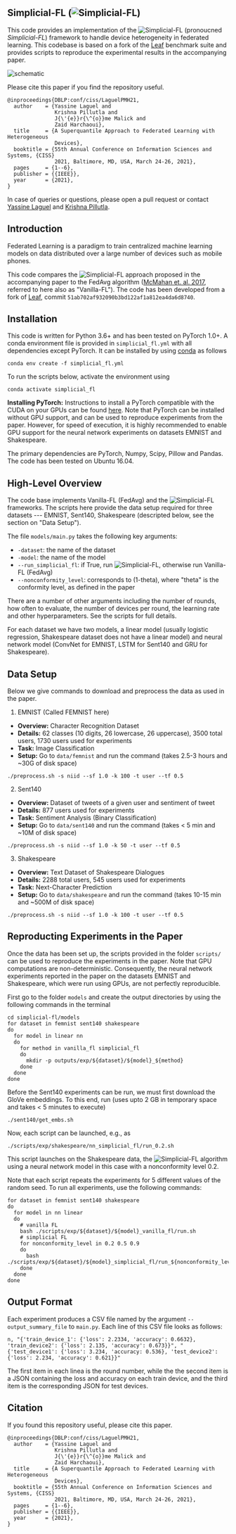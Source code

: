 <!-- # Handling Device Heterogeneity in Federated Learning: A Superquantile Approach -->
## Simplicial-FL (![Simplicial-FL](fig/simplicial-fl.gif))

This code provides an implementation of 
the 
![Simplicial-FL](fig/simplicial-fl.gif)
(pronoucned *Simplicial-FL*)
framework to handle device heterogeneity in federated learning.
This codebase is based on a fork of the [Leaf](leaf.cmu.edu) benchmark suite
and provides scripts to reproduce the experimental results in the 
accompanying paper. 

![schematic](fig/simplicial_fl_schematic.png "Schematic of Simplicial FL")


Please cite this paper if you find the repository useful.
```
@inproceedings{DBLP:conf/ciss/LaguelPMH21,
  author    = {Yassine Laguel and
               Krishna Pillutla and
               J{\'{e}}r{\^{o}}me Malick and
               Zaid Harchaoui},
  title     = {A Superquantile Approach to Federated Learning with Heterogeneous
               Devices},
  booktitle = {55th Annual Conference on Information Sciences and Systems, {CISS}
               2021, Baltimore, MD, USA, March 24-26, 2021},
  pages     = {1--6},
  publisher = {{IEEE}},
  year      = {2021},
}
```

In case of queries or questions, please open a pull request
or contact [Yassine Laguel](https://yassine-laguel.github.io/)
and [Krishna Pillutla](https://krishnap25.github.io/).


Introduction
-----------------
Federated Learning is a paradigm to train centralized machine learning models 
on data distributed over a large number of devices such as mobile phones.

This code compares the ![Simplicial-FL](fig/simplicial-fl.gif) approach proposed in the accompanying paper
to the FedAvg algorithm ([McMahan et. al. 2017](https://arxiv.org/abs/1602.05629), referred to 
here also as "Vanilla-FL").
The code has been developed from a fork of [Leaf](leaf.cmu.edu), commit 
```51ab702af932090b3bd122af1a812ea4da6d8740```.


Installation                                                                                                                   
-----------------
This code is written for Python 3.6+
and has been tested on PyTorch 1.0+.
A conda environment file is provided in 
`simplicial_fl.yml` with all dependencies except PyTorch. 
It can be installed by using 
[conda](https://docs.conda.io/projects/conda/en/latest/user-guide/tasks/manage-environments.html#creating-an-environment-from-an-environment-yml-file)
as follows

```
conda env create -f simplicial_fl.yml
```
To run the scripts below, activate the environment using 
```
conda activate simplicial_fl
```


**Installing PyTorch:** Instructions to install 
a PyTorch compatible with the CUDA on your GPUs
can be found [here](https://pytorch.org/get-started/locally/).
Note that PyTorch can be installed without GPU support, and can be used to reproduce experiments
from the paper. 
However, for speed of execution, it is highly recommended to enable GPU support for the neural network 
experiments on datasets EMNIST and Shakespeare.

The primary dependencies are PyTorch, Numpy, Scipy, Pillow and Pandas.
The code has been tested on Ubuntu 16.04.

High-Level Overview
-------------------
The code base implements Vanilla-FL (FedAvg) and the ![Simplicial-FL](fig/simplicial-fl.gif) frameworks. 
The scripts here provide the data setup required for 
three datasets --- EMNIST, Sent140, Shakespeare (descripted below, see the section on "Data Setup").

The file ```models/main.py``` takes the following key arguments:

  * `-dataset`: the name of the dataset
  * `-model`: the name of the model
  * `--run_simplicial_fl`: if True, run ![Simplicial-FL](fig/simplicial-fl.gif), otherwise run Vanilla-FL (FedAvg)
  * `--nonconformity_level`: corresponds to (1-theta), where "theta" is the conformity level, as defined in the paper
  
There are a number of other arguments including the number of rounds, how often to evaluate, the number of devices per round, the learning rate and other hyperparameters. See the scripts for full details.

For each dataset we have two models, a linear model (usually logistic regression, Shakespeare dataset does not have a linear model) and neural network model (ConvNet for EMNIST, LSTM for Sent140 and GRU for Shakespeare). 


Data Setup
-----------
Below we give commands to download and preprocess the data as used in the paper.

1. EMNIST (Called FEMNIST here)

  * **Overview:** Character Recognition Dataset
  * **Details:** 62 classes (10 digits, 26 lowercase, 26 uppercase), 3500 total users, 1730 users used for experiments
  * **Task:** Image Classification
  * **Setup:** Go to ```data/femnist``` and run the command (takes 2.5-3 hours and ~30G of disk space) 
  
```
./preprocess.sh -s niid --sf 1.0 -k 100 -t user --tf 0.5
```

2. Sent140

  * **Overview:** Dataset of tweets of a given user and sentiment of tweet
  * **Details:** 877 users used for experiments
  * **Task:** Sentiment Analysis (Binary Classification)
  * **Setup:** Go to ```data/sent140``` and run the command (takes < 5 min and ~10M of disk space)
 
```
./preprocess.sh -s niid --sf 1.0 -k 50 -t user --tf 0.5
```

3. Shakespeare

  * **Overview:** Text Dataset of Shakespeare Dialogues
  * **Details:** 2288 total users, 545 users used for experiments
  * **Task:** Next-Character Prediction
  * **Setup:** Go to ```data/shakespeare``` and run the command (takes 10-15 min and ~500M of disk space)
 
```
./preprocess.sh -s niid --sf 1.0 -k 100 -t user --tf 0.5
```
  
  <!-- Download `data.tgz` from [this link](https://drive.google.com/file/d/1IPf_jg_Y2ZzFw4wKaHrU2FgWs_MfhPkG/view?usp=sharing), and untar it in ```data/shakespeare``` using the command `tar -zvxf data.tgz`. The data occupies 30M compressed and 160M uncompressed.
  Note: We will update the repository and the paper with a command like the two datasets above to generate the data using a script.
  -->
  


Reproducting Experiments in the Paper
-------------------------------------

Once the data has been set up, the scripts provided in the folder ```scripts/``` can be used 
to reproduce the experiments in the paper.
Note that GPU computations are non-deterministic. Consequently, the neural network
experiments reported in the paper on the datasets EMNIST and Shakespeare, 
which were run using GPUs, are not perfectly reproducible. 

First go to the folder `models` and create the output directories by using 
the following commands in the terminal
```
cd simplicial-fl/models
for dataset in femnist sent140 shakespeare
do
  for model in linear nn
  do
    for method in vanilla_fl simplicial_fl
    do
      mkdir -p outputs/exp/${dataset}/${model}_${method}
    done
  done
done
```

Before the Sent140 experiments can be run, we must first download the GloVe embeddings. 
To this end, run (uses upto 2 GB in temporary space and takes < 5 minutes to execute)
```
./sent140/get_embs.sh
```


Now, each script can be launched, e.g., as 
```
./scripts/exp/shakespeare/nn_simplicial_fl/run_0.2.sh
``` 
This script launches on the Shakespeare data, the ![Simplicial-FL](fig/simplicial-fl.gif) algorithm
using a neural network model in this case with a nonconformity level 0.2.

Note that each script repeats the experiments for 5 different values of the 
random seed.
To run all experiments, use the following commands:
```
for dataset in femnist sent140 shakespeare
do
  for model in nn linear
  do 
    # vanilla FL
    bash ./scripts/exp/${dataset}/${model}_vanilla_fl/run.sh
    # simplicial FL
    for nonconformity_level in 0.2 0.5 0.9
    do
      bash ./scripts/exp/${dataset}/${model}_simplicial_fl/run_${nonconformity_level}.sh
    done
  done
done
```

Output Format
-------------
Each experiment produces a CSV file named by the argument `--output_summary_file` to `main.py`. Each line of this CSV file looks as follows:

```
n, "{'train_device_1': {'loss': 2.2334, 'accuracy': 0.6632}, 'train_device2': {'loss': 2.135, 'accuracy': 0.673}}", "{'test_device1': {'loss': 3.234, 'accuracy: 0.536}, 'test_device2': {'loss': 2.234, 'accuracy': 0.621}}"
```
The first item in each linea is the round number, while the the second item is a JSON containing the loss and accuracy on each train device, and the third item is the corresponding JSON for test devices.

Citation
---------
If you found this repository useful, please cite this paper.

```
@inproceedings{DBLP:conf/ciss/LaguelPMH21,
  author    = {Yassine Laguel and
               Krishna Pillutla and
               J{\'{e}}r{\^{o}}me Malick and
               Zaid Harchaoui},
  title     = {A Superquantile Approach to Federated Learning with Heterogeneous
               Devices},
  booktitle = {55th Annual Conference on Information Sciences and Systems, {CISS}
               2021, Baltimore, MD, USA, March 24-26, 2021},
  pages     = {1--6},
  publisher = {{IEEE}},
  year      = {2021},
}
```


